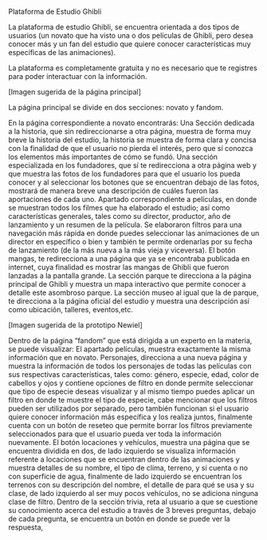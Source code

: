 Plataforma de Estudio Ghibli

La plataforma de estudio Ghibli, se encuentra orientada a dos tipos de usuarios (un novato que ha visto una o dos películas de Ghibli, pero desea conocer más y un fan del estudio que quiere conocer características muy específicas de las animaciones).

La plataforma es completamente gratuita y no es necesario que te registres para poder interactuar con la información.

[Imagen sugerida de la página principal]

La página principal se divide en dos secciones: novato y fandom.

En la página correspondiente a novato encontrarás:
Una Sección dedicada a la historia, que sin redireccionarse a otra página, muestra de forma muy breve la historia del estudio, la historia se muestra de forma clara y concisa con la finalidad de que el usuario no pierda el interés, pero que sí conozca los elementos más importantes de cómo se fundó.
Una sección especializada en los fundadores, que sí te redirecciona a otra página web y que muestra las fotos de los fundadores para que el usuario los pueda conocer y al seleccionar los botones que se encuentran debajo de las fotos, mostrará de manera breve una descripción de cuáles fueron las aportaciones de cada uno.
Apartado correspondiente a películas, en donde se muestran todos los filmes que ha elaborado el estudio; así como características generales, tales como su director, productor, año de lanzamiento y un resumen de la película. Se elaboraron filtros para una navegación más rápida en donde puedes seleccionar las animaciones de un director en específico o bien y también te permite ordenarlas por su fecha de lanzamiento (de la más nueva a la más vieja y viceversa).
El botón mangas, te redirecciona a una página que ya se encontraba publicada en internet, cuya finalidad es mostrar las mangas de Ghibli que fueron lanzadas a la pantalla grande.
La sección parque te direcciona a la página principal de Ghibli y muestra un mapa interactivo que permite conocer a detalle este asombroso parque.
La sección museo al igual que la de parque, te direcciona a la página oficial del estudio y muestra una descripción así como ubicación, talleres, eventos,etc.


   [Imagen sugerida de la prototipo Newiel]


Dentro de la página “fandom” que está dirigida a un experto en la materia, se puede visualizar:
El apartado películas, muestra exactamente la misma información que en novato.
Personajes, direcciona a una nueva página y muestra la información de todos los personajes de todas las películas con sus respectivas características, tales como: género, especie, edad, color de cabellos y ojos y contiene opciones de filtro en donde permite seleccionar que tipo de especie deseas visualizar y al mismo tiempo puedes aplicar un filtro en donde te muestre el tipo de especie, cabe mencionar que los filtros pueden ser utilizados por separado, pero también funcionan si el usuario quiere conocer información más específica y los realiza juntos, finalmente cuenta con un botón de reseteo que permite borrar los filtros previamente seleccionados para que el usuario pueda ver toda la información nuevamente.
El botón locaciones y vehículos, muestra una página que se encuentra dividida en dos, de lado izquierdo se visualiza información referente a locaciones que se encuentran dentro de las animaciones y muestra detalles de su nombre, el tipo de clima, terreno, y si cuenta o no con superficie de agua, finalmente de lado izquierdo se encuentran los terrenos con su descripción del nombre, el detalle de para qué se usa y su clase, de lado izquierdo al ser muy pocos vehículos, no se adiciona ninguna clase de filtro.
Dentro de la sección trivia, reta al usuario a que se cuestione su conocimiento acerca del estudio a través de 3 breves preguntas, debajo de cada pregunta, se encuentra un botón en donde se puede ver la respuesta,
